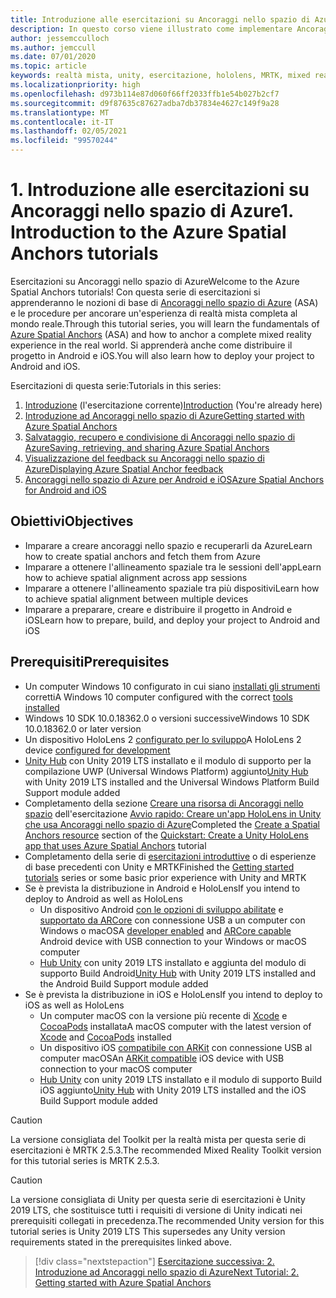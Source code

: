 ```yaml
---
title: Introduzione alle esercitazioni su Ancoraggi nello spazio di Azure
description: In questo corso viene illustrato come implementare Ancoraggi nello spazio di Azure in un'applicazione di realtà mista.
author: jessemcculloch
ms.author: jemccull
ms.date: 07/01/2020
ms.topic: article
keywords: realtà mista, unity, esercitazione, hololens, MRTK, mixed reality toolkit, UWP, ancoraggi nello spazio di Azure, ios, android, Windows 10, ARCore, macOS, Android Build Support, ARKit
ms.localizationpriority: high
ms.openlocfilehash: d973b114e87d060f66ff2033ffb1e54b027b2cf7
ms.sourcegitcommit: d9f87635c87627adba7db37834e4627c149f9a28
ms.translationtype: MT
ms.contentlocale: it-IT
ms.lasthandoff: 02/05/2021
ms.locfileid: "99570244"
---
```

# <a name="1-introduction-to-the-azure-spatial-anchors-tutorials"></a><span data-ttu-id="e4bfe-104">1. Introduzione alle esercitazioni su Ancoraggi nello spazio di Azure</span><span class="sxs-lookup"><span data-stu-id="e4bfe-104">1. Introduction to the Azure Spatial Anchors tutorials</span></span>

<span data-ttu-id="e4bfe-105">Esercitazioni su Ancoraggi nello spazio di Azure</span><span class="sxs-lookup"><span data-stu-id="e4bfe-105">Welcome to the Azure Spatial Anchors tutorials!</span></span> <span data-ttu-id="e4bfe-106">Con questa serie di esercitazioni si apprenderanno le nozioni di base di <a href="https://azure.microsoft.com/services/spatial-anchors" target="_blank">Ancoraggi nello spazio di Azure</a> (ASA) e le procedure per ancorare un'esperienza di realtà mista completa al mondo reale.</span><span class="sxs-lookup"><span data-stu-id="e4bfe-106">Through this tutorial series, you will learn the fundamentals of <a href="https://azure.microsoft.com/services/spatial-anchors" target="_blank">Azure Spatial Anchors</a> (ASA) and how to anchor a complete mixed reality experience in the real world.</span></span> <span data-ttu-id="e4bfe-107">Si apprenderà anche come distribuire il progetto in Android e iOS.</span><span class="sxs-lookup"><span data-stu-id="e4bfe-107">You will also learn how to deploy your project to Android and iOS.</span></span>

<span data-ttu-id="e4bfe-108">Esercitazioni di questa serie:</span><span class="sxs-lookup"><span data-stu-id="e4bfe-108">Tutorials in this series:</span></span>

1. <span data-ttu-id="e4bfe-109">[Introduzione](mr-learning-asa-01.md) (l'esercitazione corrente)</span><span class="sxs-lookup"><span data-stu-id="e4bfe-109">[Introduction](mr-learning-asa-01.md) (You're already here)</span></span>
2. [<span data-ttu-id="e4bfe-110">Introduzione ad Ancoraggi nello spazio di Azure</span><span class="sxs-lookup"><span data-stu-id="e4bfe-110">Getting started with Azure Spatial Anchors</span></span>](mr-learning-asa-02.md)
3. [<span data-ttu-id="e4bfe-111">Salvataggio, recupero e condivisione di Ancoraggi nello spazio di Azure</span><span class="sxs-lookup"><span data-stu-id="e4bfe-111">Saving, retrieving, and sharing Azure Spatial Anchors</span></span>](mr-learning-asa-03.md)
4. [<span data-ttu-id="e4bfe-112">Visualizzazione del feedback su Ancoraggi nello spazio di Azure</span><span class="sxs-lookup"><span data-stu-id="e4bfe-112">Displaying Azure Spatial Anchor feedback</span></span>](mr-learning-asa-04.md)
5. [<span data-ttu-id="e4bfe-113">Ancoraggi nello spazio di Azure per Android e iOS</span><span class="sxs-lookup"><span data-stu-id="e4bfe-113">Azure Spatial Anchors for Android and iOS</span></span>](mr-learning-asa-05.md)

## <a name="objectives"></a><span data-ttu-id="e4bfe-114">Obiettivi</span><span class="sxs-lookup"><span data-stu-id="e4bfe-114">Objectives</span></span>

* <span data-ttu-id="e4bfe-115">Imparare a creare ancoraggi nello spazio e recuperarli da Azure</span><span class="sxs-lookup"><span data-stu-id="e4bfe-115">Learn how to create spatial anchors and fetch them from Azure</span></span>
* <span data-ttu-id="e4bfe-116">Imparare a ottenere l'allineamento spaziale tra le sessioni dell'app</span><span class="sxs-lookup"><span data-stu-id="e4bfe-116">Learn how to achieve spatial alignment across app sessions</span></span>
* <span data-ttu-id="e4bfe-117">Imparare a ottenere l'allineamento spaziale tra più dispositivi</span><span class="sxs-lookup"><span data-stu-id="e4bfe-117">Learn how to achieve spatial alignment between multiple devices</span></span>
* <span data-ttu-id="e4bfe-118">Imparare a preparare, creare e distribuire il progetto in Android e iOS</span><span class="sxs-lookup"><span data-stu-id="e4bfe-118">Learn how to prepare, build, and deploy your project to Android and iOS</span></span>

## <a name="prerequisites"></a><span data-ttu-id="e4bfe-119">Prerequisiti</span><span class="sxs-lookup"><span data-stu-id="e4bfe-119">Prerequisites</span></span>

* <span data-ttu-id="e4bfe-120">Un computer Windows 10 configurato in cui siano [installati gli strumenti](../../install-the-tools.md) corretti</span><span class="sxs-lookup"><span data-stu-id="e4bfe-120">A Windows 10 computer configured with the correct [tools installed](../../install-the-tools.md)</span></span>
* <span data-ttu-id="e4bfe-121">Windows 10 SDK 10.0.18362.0 o versioni successive</span><span class="sxs-lookup"><span data-stu-id="e4bfe-121">Windows 10 SDK 10.0.18362.0 or later version</span></span>
* <span data-ttu-id="e4bfe-122">Un dispositivo HoloLens 2 [configurato per lo sviluppo](../../platform-capabilities-and-apis/using-visual-studio.md#enabling-developer-mode)</span><span class="sxs-lookup"><span data-stu-id="e4bfe-122">A HoloLens 2 device [configured for development](../../platform-capabilities-and-apis/using-visual-studio.md#enabling-developer-mode)</span></span>
* <span data-ttu-id="e4bfe-123"><a href="https://docs.unity3d.com/Manual/GettingStartedInstallingHub.html" target="_blank">Unity Hub</a> con Unity 2019 LTS installato e il modulo di supporto per la compilazione UWP (Universal Windows Platform) aggiunto</span><span class="sxs-lookup"><span data-stu-id="e4bfe-123"><a href="https://docs.unity3d.com/Manual/GettingStartedInstallingHub.html" target="_blank">Unity Hub</a> with Unity 2019 LTS installed and the Universal Windows Platform Build Support module added</span></span>
* <span data-ttu-id="e4bfe-124">Completamento della sezione [Creare una risorsa di Ancoraggi nello spazio](https://docs.microsoft.com/azure/spatial-anchors/quickstarts/get-started-unity-hololens#create-a-spatial-anchors-resource) dell'esercitazione [Avvio rapido: Creare un'app HoloLens in Unity che usa Ancoraggi nello spazio di Azure](https://docs.microsoft.com/azure/spatial-anchors/quickstarts/get-started-unity-hololens)</span><span class="sxs-lookup"><span data-stu-id="e4bfe-124">Completed the [Create a Spatial Anchors resource](https://docs.microsoft.com/azure/spatial-anchors/quickstarts/get-started-unity-hololens#create-a-spatial-anchors-resource) section of the [Quickstart: Create a Unity HoloLens app that uses Azure Spatial Anchors](https://docs.microsoft.com/azure/spatial-anchors/quickstarts/get-started-unity-hololens) tutorial</span></span>
* <span data-ttu-id="e4bfe-125">Completamento della serie di [esercitazioni introduttive](mr-learning-base-01.md) o di esperienze di base precedenti con Unity e MRTK</span><span class="sxs-lookup"><span data-stu-id="e4bfe-125">Finished the [Getting started tutorials](mr-learning-base-01.md) series or some basic prior experience with Unity and MRTK</span></span>
* <span data-ttu-id="e4bfe-126">Se è prevista la distribuzione in Android e HoloLens</span><span class="sxs-lookup"><span data-stu-id="e4bfe-126">If you intend to deploy to Android as well as HoloLens</span></span>
  * <span data-ttu-id="e4bfe-127">Un dispositivo Android <a href="https://developer.android.com/studio/debug/dev-options" target="_blank">con le opzioni di sviluppo abilitate</a> e <a href="https://developers.google.com/ar/discover/supported-devices" target="_blank">supportato da ARCore</a> con connessione USB a un computer con Windows o macOS</span><span class="sxs-lookup"><span data-stu-id="e4bfe-127">A <a href="https://developer.android.com/studio/debug/dev-options" target="_blank">developer enabled</a> and <a href="https://developers.google.com/ar/discover/supported-devices" target="_blank">ARCore capable</a> Android device with USB connection to your Windows or macOS computer</span></span>
  * <span data-ttu-id="e4bfe-128"><a href="https://docs.unity3d.com/Manual/GettingStartedInstallingHub.html" target="_blank">Hub Unity</a> con unity 2019 LTS installato e aggiunta del modulo di supporto Build Android</span><span class="sxs-lookup"><span data-stu-id="e4bfe-128"><a href="https://docs.unity3d.com/Manual/GettingStartedInstallingHub.html" target="_blank">Unity Hub</a> with Unity 2019 LTS installed and the Android Build Support module added</span></span>
* <span data-ttu-id="e4bfe-129">Se è prevista la distribuzione in iOS e HoloLens</span><span class="sxs-lookup"><span data-stu-id="e4bfe-129">If you intend to deploy to iOS as well as HoloLens</span></span>
  * <span data-ttu-id="e4bfe-130">Un computer macOS con la versione più recente di <a href="https://geo.itunes.apple.com/us/app/xcode/id497799835?mt=12" target="_blank">Xcode</a> e <a href="https://cocoapods.org" target="_blank">CocoaPods</a> installata</span><span class="sxs-lookup"><span data-stu-id="e4bfe-130">A macOS computer with the latest version of <a href="https://geo.itunes.apple.com/us/app/xcode/id497799835?mt=12" target="_blank">Xcode</a> and <a href="https://cocoapods.org" target="_blank">CocoaPods</a> installed</span></span>
  * <span data-ttu-id="e4bfe-131">Un dispositivo iOS <a href="https://developer.apple.com/documentation/arkit/verifying_device_support_and_user_permission" target="_blank">compatibile con ARKit</a> con connessione USB al computer macOS</span><span class="sxs-lookup"><span data-stu-id="e4bfe-131">An <a href="https://developer.apple.com/documentation/arkit/verifying_device_support_and_user_permission" target="_blank">ARKit compatible</a> iOS device with USB connection to your macOS computer</span></span>
  * <span data-ttu-id="e4bfe-132"><a href="https://docs.unity3d.com/Manual/GettingStartedInstallingHub.html" target="_blank">Hub Unity</a> con unity 2019 LTS installato e il modulo di supporto Build iOS aggiunto</span><span class="sxs-lookup"><span data-stu-id="e4bfe-132"><a href="https://docs.unity3d.com/Manual/GettingStartedInstallingHub.html" target="_blank">Unity Hub</a> with Unity 2019 LTS installed and the iOS Build Support module added</span></span>

> [!CAUTION]
> <span data-ttu-id="e4bfe-133">La versione consigliata del Toolkit per la realtà mista per questa serie di esercitazioni è MRTK 2.5.3.</span><span class="sxs-lookup"><span data-stu-id="e4bfe-133">The recommended Mixed Reality Toolkit version for this tutorial series is MRTK 2.5.3.</span></span>

> [!CAUTION]
> <span data-ttu-id="e4bfe-134">La versione consigliata di Unity per questa serie di esercitazioni è Unity 2019 LTS, che sostituisce tutti i requisiti di versione di Unity indicati nei prerequisiti collegati in precedenza.</span><span class="sxs-lookup"><span data-stu-id="e4bfe-134">The recommended Unity version for this tutorial series is Unity 2019 LTS This supersedes any Unity version requirements stated in the prerequisites linked above.</span></span>

> [!div class="nextstepaction"]
> [<span data-ttu-id="e4bfe-135">Esercitazione successiva: 2. Introduzione ad Ancoraggi nello spazio di Azure</span><span class="sxs-lookup"><span data-stu-id="e4bfe-135">Next Tutorial: 2. Getting started with Azure Spatial Anchors</span></span>](mr-learning-asa-02.md)
